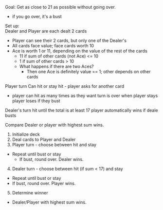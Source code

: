 Goal: Get as close to 21 as possible without going over.
- if you go over, it's a bust

Set up:  
Dealer and Player are each dealt 2 cards
- Player can see their 2 cards, but only one of the Dealer's
- All cards face value; face cards worth 10
- Ace is worth 1 or 11, depending on the value of the rest of the cards
  - 11 if sum of other cards (not Ace) <= 10 
  - 1 if sum of other cards > 10
  - What happens if there are two Aces?
    - Then one Ace is definitely value == 1; other depends on other cards

Player turn
Can hit or stay
hit - player asks for another card
- player can hit as many times as they want
turn is over when player stays
player loses if they bust

Dealer's turn
hit until the total is at least 17
player automatically wins if deale busts

Compare
Dealer or player with highest sum wins.

1. Initialize deck
2. Deal cards to Player and Dealer
3. Player turn - choose between hit and stay
  - Repeat until bust or stay
    - If bust, round over.  Dealer wins.
4. Dealer turn - choose between hit (if sum < 17) and stay
  - Repeat until bust or stay
  - If bust, round over.  Player wins.
5. Determine winner
  - Dealer/Player with highest sum wins.